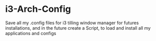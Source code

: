 # i3-Arch-Config
Save all my .config files for i3 tilling window manager for futures installations, and in the future create a Script, to load and install all my applications and configs
